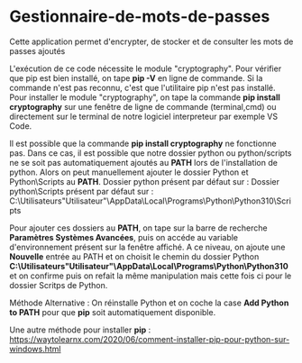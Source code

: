 # Gestionnaire-de-mots-de-passes
Cette application permet d'encrypter, de stocker et de consulter les mots de passes ajoutés

L'exécution de ce code nécessite le module "cryptography". Pour vérifier que pip est bien installé, on tape **pip -V** en ligne de commande. Si la commande n'est pas reconnu, c'est que l'utilitaire pip n'est pas installé. Pour installer le module "cryptography", on tape la commande **pip install cryptography** sur une fenêtre de ligne de commande (terminal,cmd) ou directement sur le terminal de notre logiciel interpreteur par exemple VS Code.

Il est possible que la commande **pip install cryptography** ne fonctionne pas. Dans ce cas, il est possible que notre dossier python ou python/scripts ne se soit pas automatiquement ajoutés au **PATH** lors de l'installation de python. Alors on peut manuellement ajouter le dossier Python et Python\Scripts au **PATH**.
Dossier python présent par défaut sur : 
Dossier python\Scripts présent par défaut sur : C:\Utilisateurs\"Utilisateur"\AppData\Local\Programs\Python\Python310\Scripts

Pour ajouter ces dossiers au **PATH**, on tape sur la barre de recherche **Paramètres Systèmes Avancées**, puis on accéde au variable d'environnement présent sur la fenêtre affiché. A ce niveau, on ajoute une **Nouvelle** entrée au PATH et on choisit le chemin du dossier Python **C:\Utilisateurs\"Utilisateur"\AppData\Local\Programs\Python\Python310** et on confirme puis on refait la même manipulation mais cette fois ci pour le dossier Scritps de Python.

Méthode Alternative : On réinstalle Python et on coche la case **Add Python to PATH** pour que **pip** soit automatiquement disponible.

Une autre méthode pour installer **pip** : https://waytolearnx.com/2020/06/comment-installer-pip-pour-python-sur-windows.html
